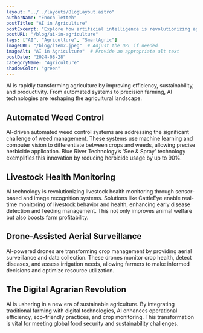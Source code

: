 ```yaml
---
layout: "../../layouts/BlogLayout.astro"
authorName: "Enoch Tetteh"
postTitle: "AI in Agriculture"
postExcerpt: "Explore how artificial intelligence is revolutionizing agriculture through smart farming techniques, crop monitoring, and yield optimization."
postURL: "/blog/ai-in-agriculture"
tags: ["AI", "Agriculture", "SmartAgric"]
imageURL: "/blog/item2.jpeg"  # Adjust the URL if needed
imageAlt: "AI in Agriculture"  # Provide an appropriate alt text
postDate: "2024-08-28"
categoryName: "Agriculture"
shadowColor: "green"
---
```


AI is rapidly transforming agriculture by improving efficiency, sustainability, and productivity. From automated systems to precision farming, AI technologies are reshaping the agricultural landscape.

## Automated Weed Control
AI-driven automated weed control systems are addressing the significant challenge of weed management. These systems use machine learning and computer vision to differentiate between crops and weeds, allowing precise herbicide application. Blue River Technology’s 'See & Spray' technology exemplifies this innovation by reducing herbicide usage by up to 90%.

## Livestock Health Monitoring
AI technology is revolutionizing livestock health monitoring through sensor-based and image recognition systems. Solutions like CattleEye enable real-time monitoring of livestock behavior and health, enhancing early disease detection and feeding management. This not only improves animal welfare but also boosts farm profitability.

## Drone-Assisted Aerial Surveillance
AI-powered drones are transforming crop management by providing aerial surveillance and data collection. These drones monitor crop health, detect diseases, and assess irrigation needs, allowing farmers to make informed decisions and optimize resource utilization.

## The Digital Agrarian Revolution
AI is ushering in a new era of sustainable agriculture. By integrating traditional farming with digital technologies, AI enhances operational efficiency, eco-friendly practices, and crop monitoring. This transformation is vital for meeting global food security and sustainability challenges.

